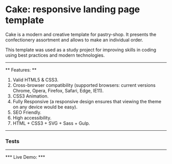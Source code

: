 # Cake: responsive landing page template

Cake is a modern and creative template for pastry-shop. It presents the confectionery assortment and allows to make an individual order.

This template was used as a study project for improving skills in coding using best practices and modern technologies.

*****

** Features: **
1. Valid HTML5 & CSS3.
2. Cross-browser compatibility (supported browsers: current versions Chrome, Opera, Firefox, Safari, Edge, IE11).
3. CSS3 Animation.
4. Fully Responsive (a responsive design ensures that viewing the theme on any device would be easy).
5. SEO Friendly.
6. High accessibility.
7. HTML + CSS3 + SVG + Sass + Gulp.

*****

### Tests


*****

*** Live Demo: ***




